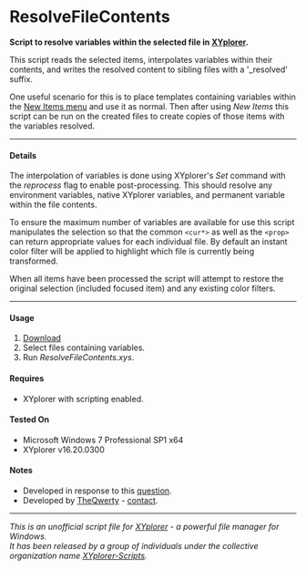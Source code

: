 # ResolveFileContents

**Script to resolve variables within the selected file in
[XYplorer](http://xyplorer.com/index.php).**

This script reads the selected items, interpolates variables within their
contents, and writes the resolved content to sibling files with a '_resolved'
suffix.

One useful scenario for this is to place templates containing variables within
the [New Items menu](http://www.xyplorer.com/highlights.php#newitems) and use
it as normal. Then after using *New Items* this script can be run on the
created files to create copies of those items with the variables resolved.

----------

#### Details

The interpolation of variables is done using XYplorer's *Set* command with the
*reprocess* flag to enable post-processing. This should resolve any environment
variables, native XYplorer variables, and permanent variable within the file
contents.

To ensure the maximum number of variables are available for use this script
manipulates the selection so that the common `<cur*>` as well as the
`<prop>` can return appropriate values for each individual file. By default an
instant color filter will be applied to highlight which file is currently being
transformed.

When all items have been processed the script will attempt to restore the
original selection (included focused item) and any existing color filters.


----------

#### Usage
1. [Download](https://github.com/XYplorer-Scripts/ResolveFileContents/releases/latest)
2. Select files containing variables.
3. Run *ResolveFileContents.xys*.

#### Requires
+ XYplorer with scripting enabled.

#### Tested On
+ Microsoft Windows 7 Professional SP1 x64
+ XYplorer v16.20.0300

#### Notes
+ Developed in response to this
[question](http://www.xyplorer.com/xyfc/viewtopic.php?f=3&t=15467).
+ Developed by [TheQwerty](https://github.com/TheQwerty) -
[contact](http://www.xyplorer.com/xyfc/memberlist.php?mode=viewprofile&u=438).

----------



_This is an unofficial script file for
[XYplorer](http://xyplorer.com/index.php) - a powerful file manager for
Windows.<br>
It has been released by a group of individuals under the collective
organization name [XYplorer-Scripts](https://github.com/XYplorer-Scripts)._
